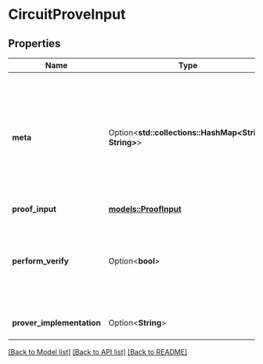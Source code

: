 # CircuitProveInput

## Properties

Name | Type | Description | Notes
------------ | ------------- | ------------- | -------------
**meta** | Option<**std::collections::HashMap<String, String>**> | An arbitrary mapping of metadata keys to string values. This can be used to track additional information about the proof such as an ID from an external system. | [optional][default to {}]
**proof_input** | [**models::ProofInput**](Proof_Input.md) |  | 
**perform_verify** | Option<**bool**> | A boolean indicating whether to perform an internal verification check during the proof creation. | [optional][default to false]
**prover_implementation** | Option<**String**> | Internal prover implementation setting. | [optional][default to ]

[[Back to Model list]](../README.md#documentation-for-models) [[Back to API list]](../README.md#documentation-for-api-endpoints) [[Back to README]](../README.md)


